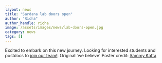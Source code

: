 ```yaml
---
layout: news
title: "Sardana lab doors open"
author: "Richa"
author_handle: richa
image: /assets/images/news/lab-doors-open.jpg
category: news
tags: []
---
```

Excited to embark on this new journey. Looking for interested students and postdocs to [join our team!](/about.html#join).
Original 'we believe' Poster credit: [Sammy Katta](https://sammykatta.com/diversity). 